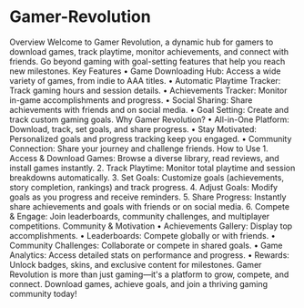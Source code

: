 # Gamer-Revolution
Overview
Welcome to Gamer Revolution, a dynamic hub for gamers to download games, track playtime, monitor achievements, and connect with friends. Go beyond gaming with goal-setting features that help you reach new milestones.
Key Features
•
Game Downloading Hub: Access a wide variety of games, from indie to AAA titles.
•
Automatic Playtime Tracker: Track gaming hours and session details.
•
Achievements Tracker: Monitor in-game accomplishments and progress.
•
Social Sharing: Share achievements with friends and on social media.
•
Goal Setting: Create and track custom gaming goals.
Why Gamer Revolution?
•
All-in-One Platform: Download, track, set goals, and share progress.
•
Stay Motivated: Personalized goals and progress tracking keep you engaged.
•
Community Connection: Share your journey and challenge friends.
How to Use
1.
Access & Download Games: Browse a diverse library, read reviews, and install games instantly.
2.
Track Playtime: Monitor total playtime and session breakdowns automatically.
3.
Set Goals: Customize goals (achievements, story completion, rankings) and track progress.
4.
Adjust Goals: Modify goals as you progress and receive reminders.
5.
Share Progress: Instantly share achievements and goals with friends or on social media.
6.
Compete & Engage: Join leaderboards, community challenges, and multiplayer competitions.
Community & Motivation
•
Achievements Gallery: Display top accomplishments.
•
Leaderboards: Compete globally or with friends.
•
Community Challenges: Collaborate or compete in shared goals.
•
Game Analytics: Access detailed stats on performance and progress.
•
Rewards: Unlock badges, skins, and exclusive content for milestones.
Gamer Revolution is more than just gaming—it's a platform to grow, compete, and connect. Download games, achieve goals, and join a thriving gaming community today!
